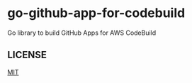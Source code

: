 # go-github-app-for-codebuild

Go library to build GitHub Apps for AWS CodeBuild

## LICENSE

[MIT](LICENSE)
